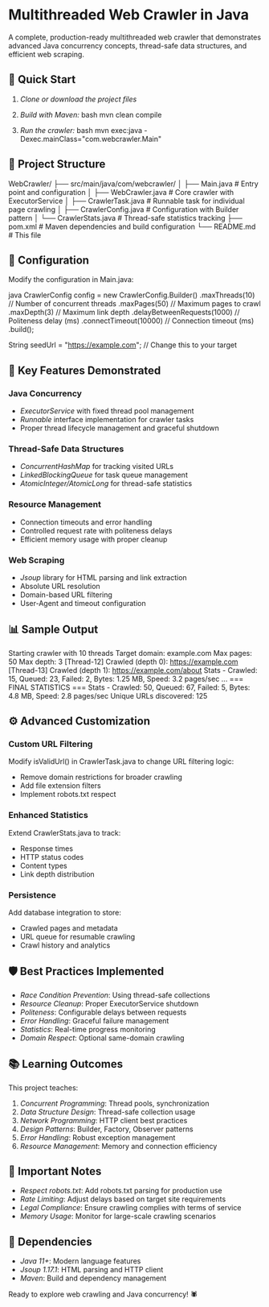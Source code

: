 # Multithreaded Web Crawler in Java

A complete, production-ready multithreaded web crawler that demonstrates advanced Java concurrency concepts, thread-safe data structures, and efficient web scraping.

## 🚀 Quick Start

1. *Clone or download the project files*
2. *Build with Maven:*
   bash
   mvn clean compile
   
3. *Run the crawler:*
   bash
   mvn exec:java -Dexec.mainClass="com.webcrawler.Main"
   

## 📁 Project Structure


WebCrawler/
├── src/main/java/com/webcrawler/
│   ├── Main.java              # Entry point and configuration
│   ├── WebCrawler.java        # Core crawler with ExecutorService
│   ├── CrawlerTask.java       # Runnable task for individual page crawling
│   ├── CrawlerConfig.java     # Configuration with Builder pattern
│   └── CrawlerStats.java      # Thread-safe statistics tracking
├── pom.xml                    # Maven dependencies and build configuration
└── README.md                  # This file


## 🔧 Configuration

Modify the configuration in Main.java:

java
CrawlerConfig config = new CrawlerConfig.Builder()
    .maxThreads(10)                    // Number of concurrent threads
    .maxPages(50)                      // Maximum pages to crawl
    .maxDepth(3)                       // Maximum link depth
    .delayBetweenRequests(1000)        // Politeness delay (ms)
    .connectTimeout(10000)             // Connection timeout (ms)
    .build();

String seedUrl = "https://example.com"; // Change this to your target


## 🎯 Key Features Demonstrated

### Java Concurrency
- *ExecutorService* with fixed thread pool management
- *Runnable* interface implementation for crawler tasks
- Proper thread lifecycle management and graceful shutdown

### Thread-Safe Data Structures
- *ConcurrentHashMap* for tracking visited URLs
- *LinkedBlockingQueue* for task queue management
- *AtomicInteger/AtomicLong* for thread-safe statistics

### Resource Management
- Connection timeouts and error handling
- Controlled request rate with politeness delays
- Efficient memory usage with proper cleanup

### Web Scraping
- *Jsoup* library for HTML parsing and link extraction
- Absolute URL resolution
- Domain-based URL filtering
- User-Agent and timeout configuration

## 📊 Sample Output


Starting crawler with 10 threads
Target domain: example.com
Max pages: 50
Max depth: 3
[Thread-12] Crawled (depth 0): https://example.com
[Thread-13] Crawled (depth 1): https://example.com/about
Stats - Crawled: 15, Queued: 23, Failed: 2, Bytes: 1.25 MB, Speed: 3.2 pages/sec
...
=== FINAL STATISTICS ===
Stats - Crawled: 50, Queued: 67, Failed: 5, Bytes: 4.8 MB, Speed: 2.8 pages/sec
Unique URLs discovered: 125


## ⚙ Advanced Customization

### Custom URL Filtering
Modify isValidUrl() in CrawlerTask.java to change URL filtering logic:
- Remove domain restrictions for broader crawling
- Add file extension filters
- Implement robots.txt respect

### Enhanced Statistics
Extend CrawlerStats.java to track:
- Response times
- HTTP status codes
- Content types
- Link depth distribution

### Persistence
Add database integration to store:
- Crawled pages and metadata
- URL queue for resumable crawling
- Crawl history and analytics

## 🛡 Best Practices Implemented

- *Race Condition Prevention*: Using thread-safe collections
- *Resource Cleanup*: Proper ExecutorService shutdown
- *Politeness*: Configurable delays between requests
- *Error Handling*: Graceful failure management
- *Statistics*: Real-time progress monitoring
- *Domain Respect*: Optional same-domain crawling

## 📚 Learning Outcomes

This project teaches:
1. *Concurrent Programming*: Thread pools, synchronization
2. *Data Structure Design*: Thread-safe collection usage
3. *Network Programming*: HTTP client best practices
4. *Design Patterns*: Builder, Factory, Observer patterns
5. *Error Handling*: Robust exception management
6. *Resource Management*: Memory and connection efficiency

## 🚨 Important Notes

- *Respect robots.txt*: Add robots.txt parsing for production use
- *Rate Limiting*: Adjust delays based on target site requirements  
- *Legal Compliance*: Ensure crawling complies with terms of service
- *Memory Usage*: Monitor for large-scale crawling scenarios

## 🔗 Dependencies

- *Java 11+*: Modern language features
- *Jsoup 1.17.1*: HTML parsing and HTTP client
- *Maven*: Build and dependency management

Ready to explore web crawling and Java concurrency! 🕷
